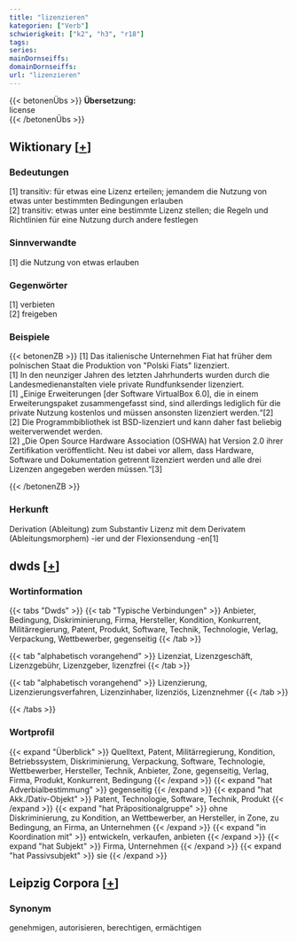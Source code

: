 ```yaml
---
title: "lizenzieren"
kategorien: ["Verb"]
schwierigkeit: ["k2", "h3", "r18"]
tags:
series:
mainDornseiffs:
domainDornseiffs:
url: "lizenzieren"
---
```


{{< betonenÜbs >}}
**Übersetzung:**  
license  
{{< /betonenÜbs >}}

## Wiktionary [[+](https://de.wiktionary.org/wiki/lizenzieren)]

### Bedeutungen
[1] transitiv: für etwas eine Lizenz erteilen; jemandem die Nutzung von etwas unter bestimmten Bedingungen erlauben  
[2] transitiv: etwas unter eine bestimmte Lizenz stellen; die Regeln und Richtlinien für eine Nutzung durch andere festlegen  

### Sinnverwandte
[1] die Nutzung von etwas erlauben  

### Gegenwörter
[1] verbieten  
[2] freigeben  

### Beispiele
{{< betonenZB >}}
[1] Das italienische Unternehmen Fiat hat früher dem polnischen Staat die Produktion von "Polski Fiats" lizenziert.  
[1] In den neunziger Jahren des letzten Jahrhunderts wurden durch die Landesmedienanstalten viele private Rundfunksender lizenziert.  
[1] „Einige Erweiterungen [der Software VirtualBox 6.0], die in einem Erweiterungspaket zusammengefasst sind, sind allerdings lediglich für die private Nutzung kostenlos und müssen ansonsten lizenziert werden.“[2]  
[2] Die Programmbibliothek ist BSD-lizenziert und kann daher fast beliebig weiterverwendet werden.  
[2] „Die Open Source Hardware Association (OSHWA) hat Version 2.0 ihrer Zertifikation veröffentlicht. Neu ist dabei vor allem, dass Hardware, Software und Dokumentation getrennt lizenziert werden und alle drei Lizenzen angegeben werden müssen.“[3]  

{{< /betonenZB >}}
### Herkunft
Derivation (Ableitung) zum Substantiv Lizenz mit dem Derivatem (Ableitungsmorphem) -ier und der Flexionsendung -en[1]  



## dwds [[+](https://www.dwds.de/wb/lizenzieren)]

### Wortinformation
{{< tabs "Dwds" >}}
{{< tab "Typische Verbindungen" >}}
Anbieter, Bedingung, Diskriminierung, Firma, Hersteller, Kondition, Konkurrent, Militärregierung, Patent, Produkt, Software, Technik, Technologie, Verlag, Verpackung, Wettbewerber, gegenseitig
{{< /tab >}}

{{< tab "alphabetisch vorangehend" >}}
Lizenziat, Lizenzgeschäft, Lizenzgebühr, Lizenzgeber, lizenzfrei
{{< /tab >}}

{{< tab "alphabetisch vorangehend" >}}
Lizenzierung, Lizenzierungsverfahren, Lizenzinhaber, lizenziös, Lizenznehmer
{{< /tab >}}

{{< /tabs >}}

### Wortprofil
{{< expand "Überblick" >}} Quelltext, Patent, Militärregierung, Kondition, Betriebssystem, Diskriminierung, Verpackung, Software, Technologie, Wettbewerber, Hersteller, Technik, Anbieter, Zone, gegenseitig, Verlag, Firma, Produkt, Konkurrent, Bedingung {{< /expand >}}
{{< expand "hat Adverbialbestimmung" >}} gegenseitig {{< /expand >}}
{{< expand "hat Akk./Dativ-Objekt" >}} Patent, Technologie, Software, Technik, Produkt {{< /expand >}}
{{< expand "hat Präpositionalgruppe" >}} ohne Diskriminierung, zu Kondition, an Wettbewerber, an Hersteller, in Zone, zu Bedingung, an Firma, an Unternehmen {{< /expand >}}
{{< expand "in Koordination mit" >}} entwickeln, verkaufen, anbieten {{< /expand >}}
{{< expand "hat Subjekt" >}} Firma, Unternehmen {{< /expand >}}
{{< expand "hat Passivsubjekt" >}} sie {{< /expand >}}

## Leipzig Corpora [[+](https://corpora.uni-leipzig.de/en/res?word=lizenzieren&corpusId=deu_newscrawl-public_2018)]


### Synonym
genehmigen, autorisieren, berechtigen, ermächtigen

